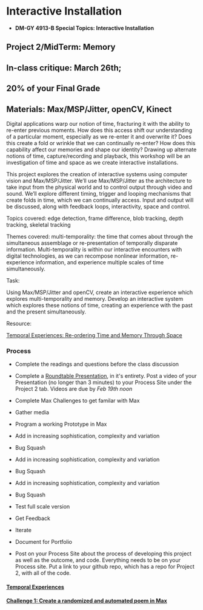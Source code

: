 
# Interactive Installation 

* **DM-GY 4913-B Special Topics: Interactive Installation**

## Project 2/MidTerm: Memory
## In-class critique: March 26th;
## 20% of your Final Grade

## Materials: Max/MSP/Jitter, openCV, Kinect

Digital applications warp our notion of time, fracturing it with the ability to re-enter previous moments. How does this access shift our understanding of a particular moment, especially as we re-enter it and overwrite it? Does this create a fold or wrinkle that we can continually re-enter? How does this capability affect our memories and shape our identity? ​Drawing up alternate notions of time, capture/recording and playback, this workshop will be an investigation of time and space as we create interactive installations.


This project explores the creation of interactive systems using computer vision and Max/MSP/Jitter. We’ll use Max/MSP/Jitter as the architecture to take input from the physical world and to control output through video and sound. We’ll explore different timing, trigger and looping mechanisms that create folds in time, which we can continually access. Input and output will be discussed, along with feedback loops, interactivity, space and control.


Topics covered: edge detection, frame difference, blob tracking, depth tracking, skeletal tracking


Themes covered: multi-temporality: the time that comes about through the simultaneous assemblage or re-presentation of temporally disparate information. Multi-temporality is within our interactive encounters with digital technologies, as we can recompose nonlinear information, re-experience information, and experience multiple scales of time simultaneously.


Task:

Using Max/MSP/Jitter and openCV, create an interactive experience which explores multi-temporality and memory. Develop an interactive system which explores these notions of time, creating an experience with the past and the present simultaneously. 

Resource:

[Temporal Experiences: Re-ordering Time and Memory Through Space](temporal_experiences.md)


### Process

* Complete the readings and questions before the class discussion

* Complete a [Roundtable Presentation](roundtable.md), in it's entirety. Post a video of your Presentation (no longer than 3 minutes) to your Process Site under the Project 2 tab. Videos are due by *Feb 19th noon*

* Complete Max Challenges to get familar with Max

* Gather media

* Program a working Prototype in Max

* Add in increasing sophistication, complexity and variation

* Bug Squash

* Add in increasing sophistication, complexity and variation

* Bug Squash

* Add in increasing sophistication, complexity and variation

* Bug Squash

* Test full scale version

* Get Feedback

* Iterate

* Document for Portfolio

* Post on your Process Site about the process of developing this project as well as the outcome, and code. Everything needs to be on your Process site. Put a link to your github repo, which has a repo for Project 2, with all of the code.


#### [Temporal Experiences](temporal_experiences.md)

#### [Challenge 1: Create a randomized and automated poem in Max](Challenge_1_MaxPoem.md)